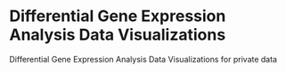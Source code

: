 # Differential Gene Expression Analysis Data Visualizations
Differential Gene Expression Analysis Data Visualizations for private data
